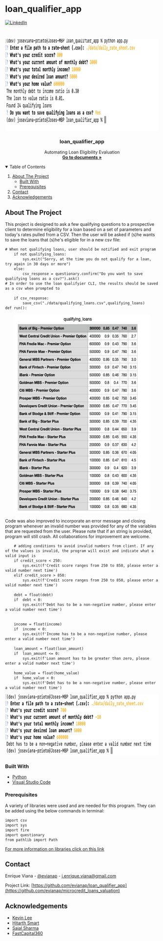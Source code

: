 # loan_qualifier_app
[![LinkedIn][linkedin-shield]][linkedin-url]
<!-- [![License][license-shield]][license-url] -->

<!-- PROJECT LOGO -->
<br />
<p align="center">
    <img src="https://github.com/evianap/loan_qualifier_app/blob/main/readme_images/app_screenshot.png" alt="Logo" width="700" height="300">
  </a>

  <h3 align="center">loan_qualifier_app</h3>

  <p align="center">
    Automating Loan Eligibility Evaluation
    <br />
    <a href="https://github.com/evianap/loan_qualifier_app"><strong>Go to documents »</strong></a>
    <br />
  </p>
</p>

<!-- TABLE OF CONTENTS -->
<details open="open">
  <summary>Table of Contents</summary>
  <ol>
    <li>
      <a href="#about-the-project">About The Project</a>
      <ul>
        <li><a href="#built-with">Built With</a></li>
      </ul>
      <ul>
        <li><a href="#prerequisites">Prerequisites</a></li>
      </ul>
    </li>
    <li><a href="#contact">Contact</a></li>
    <li><a href="#acknowledgements">Acknowledgements</a></li>
  </ol>
</details>

<!-- ABOUT THE PROJECT -->
## About The Project

<p>This project is designed to ask a few qualifying questions to a prospective client to determine eligibility for a loan based on a set of parameters and today's rates pulled from a CSV. Then the user will be asked if (s)he wants to save the loans that (s)he's eligible for in a new csv file:<p/>

```
# When not qualifying loans, user should be notified and exit program
    if not qualifying_loans:
        sys.exit("Sorry, at the time you do not qualify for a loan, try again in 30 days or more")
    else:
        csv_response = questionary.confirm("Do you want to save qualifying loans as a csv?").ask()
# In order to use the loan qualifyier CLI, the results should be saved as a csv when prompted to

    if csv_response:
        save_csv("./data/qualifying_loans.csv",qualifying_loans)
def run():
```
<p align="center"><img src="https://github.com/evianap/loan_qualifier_app/blob/main/readme_images/qualifying_loans_csv_screenshot.png" alt="loan_list_screenshot" width="450" height="650"><p/>

<p>Code was also improved to incorporate an error message and closing program whenever an invalid number was provided for any of the variables that are requested from the user. Please note that if an string is provided, program will still crash. All collaborations for improvement are welcome.<p/>

```
    # adding conditions to avoid invalid numbers from client. If any of the values is invalid, the program will exist and indicate what a valid input is
    if credit_score < 250:
        sys.exit(f'Credit score ranges from 250 to 850, please enter a valid number next time')
    elif credit_score > 850:
        sys.exit(f'Credit score ranges from 250 to 850, please enter a valid number next time')
    
    debt = float(debt)
    if  debt < 0:
        sys.exit(f'Debt has to be a non-negative number, please enter a valid number next time')


    income = float(income)
    if  income < 0:
        sys.exit(f'Income has to be a non-negative number, please enter a valid number next time')

    loan_amount = float(loan_amount)
    if  loan_amount <= 0:
        sys.exit(f'Loan amount has to be greater than zero, please enter a valid number next time')

    home_value = float(home_value)
    if  home_value < 0:
        sys.exit(f'Debt has to be a non-negative number, please enter a valid number next time')
```


<p align="center"><img src="https://github.com/evianap/loan_qualifier_app/blob/main/readme_images/error_screenshot.png" alt="screenshot_error_" width="550" height="200"><p/>


### Built With

<!-- This section should list any major frameworks that you built your project using. Leave any add-ons/plugins for the acknowledgements section. Here are a few examples. -->

* [Python](https://www.python.org/)
* [Visual Studio Code](https://code.visualstudio.com/)

### Prerequisites

<!-- This is an example of how to list things you need to use the software and how to install them. -->
A variety of libraries were used and are needed for this program. They can be added using the below commands in terminal:

``` 
import csv
import sys
import fire
import questionary
from pathlib import Path 
```
[For more information on libraries click on this link]( https://docs.python.org/3/library/csv.html?highlight=csv#module-csv ) 



<!-- CONTACT -->
## Contact

Enrique Viana - [@evianap][linkedin-url] - j.enrique.viana@gmail.com

Project Link: [https://github.com/evianap/loan_qualifier_app](https://github.com/evianap/microcredit_loans_valuation)

<!-- ACKNOWLEDGEMENTS -->
## Acknowledgements

* [Kevin Lee](https://github.com/kevinclee26/)
* [Hitarth Smart](https://github.com/smarthitarth)
* [Sajal Sharma](https://github.com/sajal-sharma)
* [FastCapital360](https://www.fastcapital360.com/wp-content/uploads/2021/07/Graphic_01-9.jpg)

<!-- MARKDOWN LINKS & IMAGES -->
<!-- https://www.markdownguide.org/basic-syntax/#reference-style-links -->

<!-- [license-shield]: 
[license-url]:  -->
[linkedin-shield]: https://img.shields.io/badge/-LinkedIn-black.svg?style=for-the-badge&logo=linkedin&colorB=555
[linkedin-url]: https://www.linkedin.com/in/enriqueviana/

